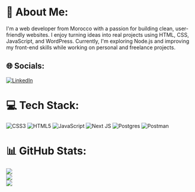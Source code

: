 # 💫 About Me:
I'm a web developer from Morocco with a passion for building clean, user-friendly websites. I enjoy turning ideas into real projects using HTML, CSS, JavaScript, and WordPress. Currently, I'm exploring Node.js and improving my front-end skills while working on personal and freelance projects.


## 🌐 Socials:
[![LinkedIn](https://img.shields.io/badge/LinkedIn-%230077B5.svg?logo=linkedin&logoColor=white)](https://linkedin.com/in/achraf-ed-dafali-a327311b2) 

# 💻 Tech Stack:
![CSS3](https://img.shields.io/badge/css3-%231572B6.svg?style=for-the-badge&logo=css3&logoColor=white) ![HTML5](https://img.shields.io/badge/html5-%23E34F26.svg?style=for-the-badge&logo=html5&logoColor=white) ![JavaScript](https://img.shields.io/badge/javascript-%23323330.svg?style=for-the-badge&logo=javascript&logoColor=%23F7DF1E) ![Next JS](https://img.shields.io/badge/Next-black?style=for-the-badge&logo=next.js&logoColor=white) ![Postgres](https://img.shields.io/badge/postgres-%23316192.svg?style=for-the-badge&logo=postgresql&logoColor=white) ![Postman](https://img.shields.io/badge/Postman-FF6C37?style=for-the-badge&logo=postman&logoColor=white)
# 📊 GitHub Stats:
![](https://github-readme-stats.vercel.app/api?username=Achrafdafali&theme=dark&hide_border=false&include_all_commits=false&count_private=false)<br/>
![](https://nirzak-streak-stats.vercel.app/?user=Achrafdafali&theme=dark&hide_border=false)<br/>
![](https://github-readme-stats.vercel.app/api/top-langs/?username=Achrafdafali&theme=dark&hide_border=false&include_all_commits=false&count_private=false&layout=compact)

